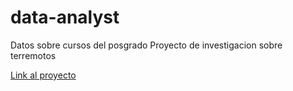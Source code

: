# data-analyst
Datos sobre cursos del posgrado
Proyecto de investigacion sobre terremotos

<a href="https://nbviewer.jupyter.org/github/geoimaginarte/data-analyst/blob/proyectodeinvestigacion/Terremotos%20y%20sus%20consecuencias.ipynb">Link al proyecto</a>
